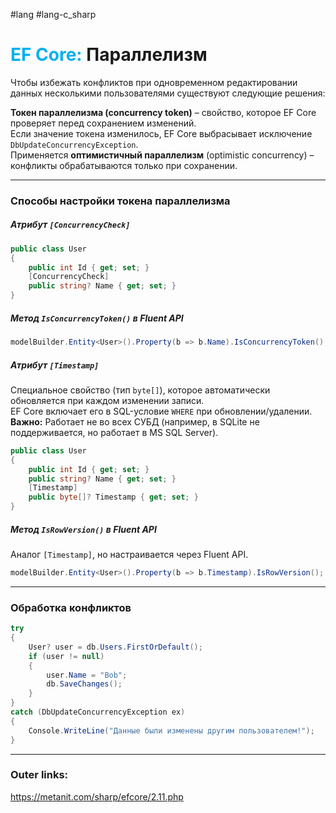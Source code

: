 #lang #lang-c_sharp 
# <font color="#00b0f0">EF Core:</font> Параллелизм

Чтобы избежать конфликтов при одновременном редактировании данных несколькими пользователями существуют следующие решения:

**Токен параллелизма (concurrency token)** – свойство, которое EF Core проверяет перед сохранением изменений.  
Если значение токена изменилось, EF Core выбрасывает исключение `DbUpdateConcurrencyException`.  
Применяется **оптимистичный параллелизм** (optimistic concurrency) – конфликты обрабатываются только при сохранении.  

---
### Способы настройки токена параллелизма  

##### **Атрибут `[ConcurrencyCheck]`**  
  ```csharp
  public class User
  {
      public int Id { get; set; }
      [ConcurrencyCheck]
      public string? Name { get; set; }
  }
  ```  

##### **Метод `IsConcurrencyToken()` в Fluent API**  
  ```csharp
  modelBuilder.Entity<User>().Property(b => b.Name).IsConcurrencyToken();
  ```  

##### **Атрибут `[Timestamp]`**  
Специальное свойство (тип `byte[]`), которое автоматически обновляется при каждом изменении записи.  
EF Core включает его в SQL-условие `WHERE` при обновлении/удалении.  
**Важно:** Работает не во всех СУБД (например, в SQLite не поддерживается, но работает в MS SQL Server).  

  ```csharp
  public class User
  {
      public int Id { get; set; }
      public string? Name { get; set; }
      [Timestamp]
      public byte[]? Timestamp { get; set; }
  }
  ```  

##### **Метод `IsRowVersion()` в Fluent API**  
Аналог `[Timestamp]`, но настраивается через Fluent API.  

  ```csharp
  modelBuilder.Entity<User>().Property(b => b.Timestamp).IsRowVersion();
  ```  

---
### Обработка конфликтов  
 
  ```csharp
  try
  {
      User? user = db.Users.FirstOrDefault();
      if (user != null)
      {
          user.Name = "Bob";
          db.SaveChanges();
      }
  }
  catch (DbUpdateConcurrencyException ex)
  {
      Console.WriteLine("Данные были изменены другим пользователем!");
  }
  ```  

---
### Outer links:
https://metanit.com/sharp/efcore/2.11.php